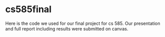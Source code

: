 # cs585final

Here is the code we used for our final project for cs 585. Our presentation and full report including results were submitted on canvas.
